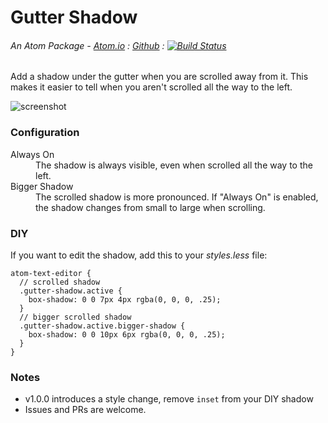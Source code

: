 # Gutter Shadow
###### An Atom Package - [Atom.io](https://atom.io/packages/gutter-shadow) : [Github](https://github.com/dsandstrom/atom-gutter-shadow) : [![Build Status](https://travis-ci.org/dsandstrom/atom-gutter-shadow.svg?branch=master)](https://travis-ci.org/dsandstrom/atom-gutter-shadow)

Add a shadow under the gutter when you are scrolled away from it. This makes it easier to tell when you aren't scrolled all the way to the left.

![screenshot][screenshot]

### Configuration

<dl>
  <dt>Always On</dt>
  <dd>
    The shadow is always visible, even when scrolled all the way to the left.
  </dd>

  <dt>Bigger Shadow</dt>
  <dd>
    The scrolled shadow is more pronounced.  If "Always On" is enabled, the shadow changes from small to large when scrolling.
  </dd>
</dl>

### DIY
If you want to edit the shadow, add this to your _styles.less_ file:
```less
atom-text-editor {
  // scrolled shadow
  .gutter-shadow.active {
    box-shadow: 0 0 7px 4px rgba(0, 0, 0, .25);
  }
  // bigger scrolled shadow
  .gutter-shadow.active.bigger-shadow {
    box-shadow: 0 0 10px 6px rgba(0, 0, 0, .25);
  }
}
```

### Notes
* v1.0.0 introduces a style change, remove `inset` from your DIY shadow
* Issues and PRs are welcome.

[screenshot]: http://content.screencast.com/users/dsandstrom/folders/Jing/media/6e5c193e-29fc-49ff-bab9-2666de15f865/00000039.png
